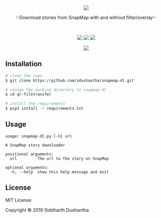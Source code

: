 <p align="center"><img src="https://user-images.githubusercontent.com/27065646/68083391-79f8b480-fe28-11e9-835c-346af77733a2.png"><br></p>
<p align="center">✨Download stories from SnapMap with and without filter/overlay✨</p>
<br>

<p align=center>
  <a target="_blank" href="https://www.python.org/downloads/" title="Python version"><img src="https://img.shields.io/badge/python-%3E=_3.6-green.svg"></a>
  <a target="_blank" href="LICENSE" title="License: MIT"><img src="https://img.shields.io/badge/License-MIT-blue.svg"></a>
  <a target="_blank" href="https://twitter.com/intent/tweet?text=%F0%9F%97%BA%20Download%20stories%20from%20SnapMap%20with%20and%20without%20filter/overlay&url=https://github.com/sdushantha/snapmap-dl&hashtags=hacking,%20osint,%20snapmap,%20reconnaissance,%20recon" title="Share on Tweeter"><img src="https://img.shields.io/twitter/url/http/shields.io.svg?style=social"></a>
</p>

<p align="center">
<img src="demo.gif"/>
</a>
</p>


## Installation
```bash
# clone the repo
$ git clone https://github.com/sdushantha/snapmap-dl.git

# change the working directory to snapmap-dl
$ cd qr-filetransfer

# install the requirements
$ pip3 install -r requirements.txt
```

## Usage
```
usage: snapmap-dl.py [-h] url

A SnapMap story downloader

positional arguments:
  url         The url to the story on SnapMap

optional arguments:
  -h, --help  show this help message and exit
```

## License
MIT License

Copyright © 2019 Siddharth Dushantha
